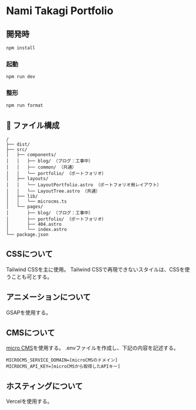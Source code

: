 # Nami Takagi Portfolio

## 開発時
```bash
npm install
```
### 起動
```bash
npm run dev
```
### 整形
```bash
npm run format
```

## 🚀 ファイル構成

```text
/
├── dist/
├── src/
│   ├── components/
│   │   ├── blog/ （ブログ：工事中）
│   │   ├── common/ （共通）
│   │   └── portfolio/ （ポートフォリオ）
│   ├── layouts/
│   │   └── LayoutPortfolio.astro （ポートフォリオ用レイアウト）
│   │   └── LayoutTree.astro （共通）
│   ├── lib/
│   │   └── microcms.ts
│   └── pages/
│       ├── blog/ （ブログ：工事中）
│       ├── portfolio/ （ポートフォリオ）
│       ├── 404.astro
│       └── index.astro
└── package.json
```

## CSSについて
Tailwind CSSを主に使用。
Tailwind CSSで再現できないスタイルは、CSSを使うことも可とする。

## アニメーションについて
GSAPを使用する。

## CMSについて
[micro CMS](https://microcms.io/)を使用する。
.envファイルを作成し、下記の内容を記述する。
```
MICROCMS_SERVICE_DOMAIN=[microCMSのドメイン]
MICROCMS_API_KEY=[microCMSから取得したAPIキー]
```

## ホスティングについて
Vercelを使用する。

